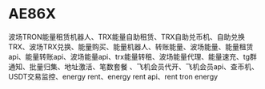 # AE86X
波场TRON能量租赁机器人、TRX能量自助租赁、TRX自助兑币机、自助兑换TRX、波场TRX兑换、能量购买、能量机器人、转账能量、波场能量、能量租赁api、能量转账api、波场能量api、trx能量转租、波场能量代理、能量速充、tg群通知、批量归集、地址激活、笔数套餐 、飞机会员代开、飞机会员api、查币机、USDT交易监控、energy rent、energy rent api、rent tron energy
